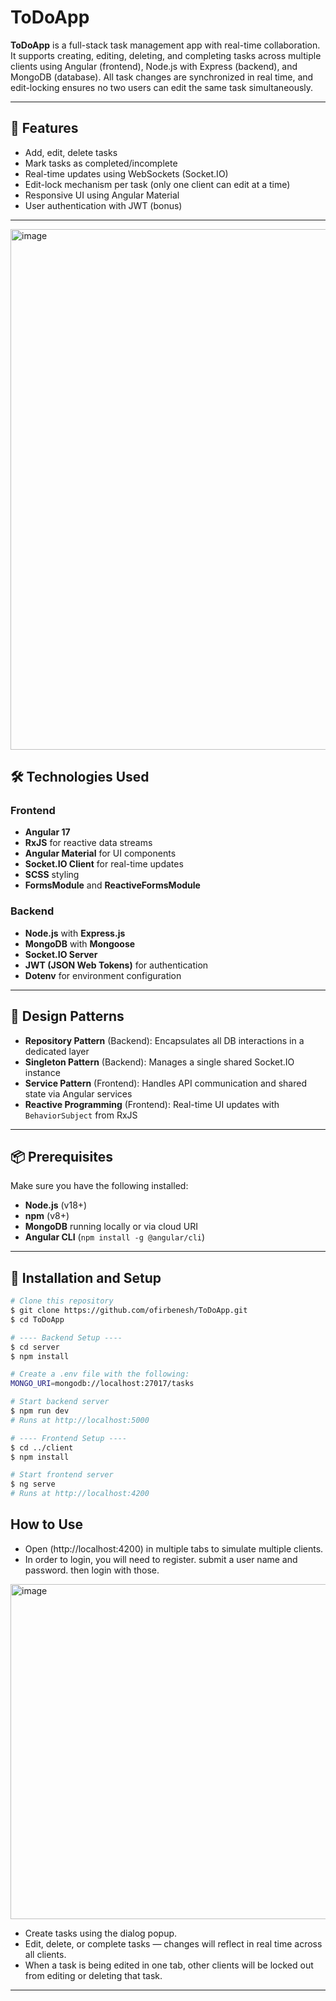# ToDoApp

**ToDoApp** is a full-stack task management app with real-time collaboration. It supports creating, editing, deleting, and completing tasks across multiple clients using Angular (frontend), Node.js with Express (backend), and MongoDB (database). All task changes are synchronized in real time, and edit-locking ensures no two users can edit the same task simultaneously.

---

## 🚀 Features

- Add, edit, delete tasks
- Mark tasks as completed/incomplete
- Real-time updates using WebSockets (Socket.IO)
- Edit-lock mechanism per task (only one client can edit at a time)
- Responsive UI using Angular Material
- User authentication with JWT (bonus)

---

<img width="833" alt="image" src="https://github.com/user-attachments/assets/60efa00d-d533-4592-8c49-2e0a9bc2f933" />

## 🛠 Technologies Used

### Frontend
- **Angular 17**
- **RxJS** for reactive data streams
- **Angular Material** for UI components
- **Socket.IO Client** for real-time updates
- **SCSS** styling
- **FormsModule** and **ReactiveFormsModule**

### Backend
- **Node.js** with **Express.js**
- **MongoDB** with **Mongoose**
- **Socket.IO Server**
- **JWT (JSON Web Tokens)** for authentication
- **Dotenv** for environment configuration

---

## 📐 Design Patterns

- **Repository Pattern** (Backend): Encapsulates all DB interactions in a dedicated layer
- **Singleton Pattern** (Backend): Manages a single shared Socket.IO instance
- **Service Pattern** (Frontend): Handles API communication and shared state via Angular services
- **Reactive Programming** (Frontend): Real-time UI updates with `BehaviorSubject` from RxJS

---

## 📦 Prerequisites

Make sure you have the following installed:

- **Node.js** (v18+)
- **npm** (v8+)
- **MongoDB** running locally or via cloud URI
- **Angular CLI** (`npm install -g @angular/cli`)

---

## 🧪 Installation and Setup

```bash
# Clone this repository
$ git clone https://github.com/ofirbenesh/ToDoApp.git
$ cd ToDoApp

# ---- Backend Setup ----
$ cd server
$ npm install

# Create a .env file with the following:
MONGO_URI=mongodb://localhost:27017/tasks

# Start backend server
$ npm run dev
# Runs at http://localhost:5000

# ---- Frontend Setup ----
$ cd ../client
$ npm install

# Start frontend server
$ ng serve
# Runs at http://localhost:4200
```

## How to Use

- Open (http://localhost:4200) in multiple tabs to simulate multiple clients.
- In order to login, you will need to register. submit a user name and password. then login with those.
 <img width="536" alt="image" src="https://github.com/user-attachments/assets/1a38b3d1-1924-4f94-a1c6-4fc5dd69f449" />

- Create tasks using the dialog popup.
- Edit, delete, or complete tasks — changes will reflect in real time across all clients.
- When a task is being edited in one tab, other clients will be locked out from editing or deleting that task.

---
